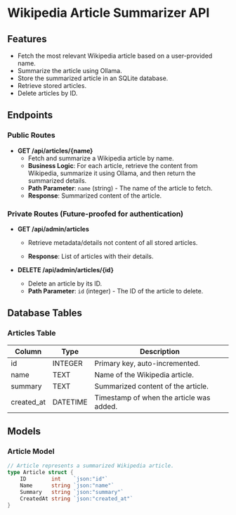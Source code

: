 # Wikipedia Article Summarizer API

## Features
- Fetch the most relevant Wikipedia article based on a user-provided name.
- Summarize the article using Ollama.
- Store the summarized article in an SQLite database.
- Retrieve stored articles.
- Delete articles by ID.

## Endpoints

### Public Routes
- **GET /api/articles/{name}**
  - Fetch and summarize a Wikipedia article by name.
  - **Business Logic**: For each article, retrieve the content from Wikipedia, summarize it using Ollama, and then return the summarized details.
  - **Path Parameter**: `name` (string) - The name of the article to fetch.
  - **Response**: Summarized content of the article.

### Private Routes (Future-proofed for authentication)
- **GET /api/admin/articles**
  - Retrieve metadata/details not content of all stored articles.

  - **Response**: List of articles with their details.

- **DELETE /api/admin/articles/{id}**
  - Delete an article by its ID.
  - **Path Parameter**: `id` (integer) - The ID of the article to delete.

## Database Tables

### Articles Table
| Column      | Type      | Description                       |
|-------------|-----------|-----------------------------------|
| id          | INTEGER   | Primary key, auto-incremented.    |
| name        | TEXT      | Name of the Wikipedia article.    |
| summary     | TEXT      | Summarized content of the article.|
| created_at  | DATETIME  | Timestamp of when the article was added.|

## Models

### Article Model
```go
// Article represents a summarized Wikipedia article.
type Article struct {
	ID        int    `json:"id"`
	Name      string `json:"name"`
	Summary   string `json:"summary"`
	CreatedAt string `json:"created_at"`
}
```